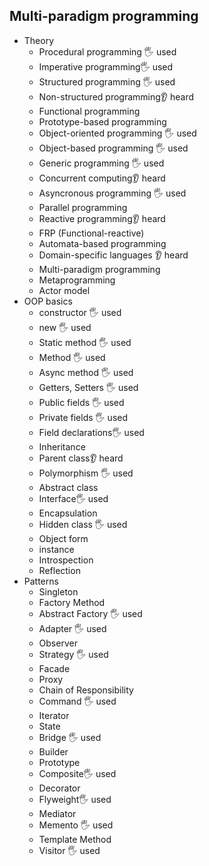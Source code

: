 ## Multi-paradigm programming

- Theory
  - Procedural programming 🖐️ used
  - Imperative programming🖐️ used
  - Structured programming 🖐️ used
  - Non-structured programming👂 heard
  - Functional programming
  - Prototype-based programming
  - Object-oriented programming 🖐️ used
  - Object-based programming 🖐️ used
  - Generic programming 🖐️ used
  - Concurrent computing👂 heard
  - Asyncronous programming 🖐️ used
  - Parallel programming
  - Reactive programming👂 heard
  - FRP (Functional-reactive)
  - Automata-based programming
  - Domain-specific languages 👂 heard
  - Multi-paradigm programming
  - Metaprogramming
  - Actor model
- OOP basics
  - constructor 🖐️ used
  - new 🖐️ used
  - Static method 🖐️ used
  - Method 🖐️ used
  - Async method 🖐️ used
  - Getters, Setters 🖐️ used
  - Public fields 🖐️ used
  - Private fields 🖐️ used
  - Field declarations🖐️ used
  - Inheritance
  - Parent class👂 heard
  - Polymorphism 🖐️ used
  - Abstract class
  - Interface🖐️ used
  - Encapsulation
  - Hidden class 🖐️ used
  - Object form
  - instance
  - Introspection
  - Reflection
- Patterns
  - Singleton
  - Factory Method
  - Abstract Factory 🖐️ used
  - Adapter 🖐️ used
  - Observer
  - Strategy 🖐️ used
  - Facade
  - Proxy
  - Chain of Responsibility
  - Command 🖐️ used
  - Iterator
  - State
  - Bridge 🖐️ used
  - Builder
  - Prototype
  - Composite🖐️ used
  - Decorator
  - Flyweight🖐️ used
  - Mediator
  - Memento 🖐️ used
  - Template Method
  - Visitor 🖐️ used
